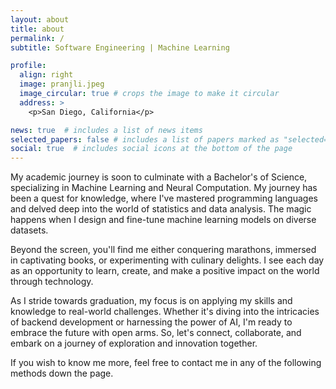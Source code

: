 ```yaml
---
layout: about
title: about
permalink: /
subtitle: Software Engineering | Machine Learning

profile:
  align: right
  image: pranjli.jpeg
  image_circular: true # crops the image to make it circular
  address: >
    <p>San Diego, California</p>

news: true  # includes a list of news items
selected_papers: false # includes a list of papers marked as "selected={true}"
social: true  # includes social icons at the bottom of the page
---
```


My academic journey is soon to culminate with a Bachelor's of Science, specializing in Machine Learning and Neural Computation. My journey has been a quest for knowledge, where I've mastered programming languages and delved deep into the world of statistics and data analysis. The magic happens when I design and fine-tune machine learning models on diverse datasets.

Beyond the screen, you'll find me either conquering marathons, immersed in captivating books, or experimenting with culinary delights. I see each day as an opportunity to learn, create, and make a positive impact on the world through technology.

As I stride towards graduation, my focus is on applying my skills and knowledge to real-world challenges. Whether it's diving into the intricacies of backend development or harnessing the power of AI, I'm ready to embrace the future with open arms. So, let's connect, collaborate, and embark on a journey of exploration and innovation together.

If you wish to know me more, feel free to contact me in any of the following methods down the page.

